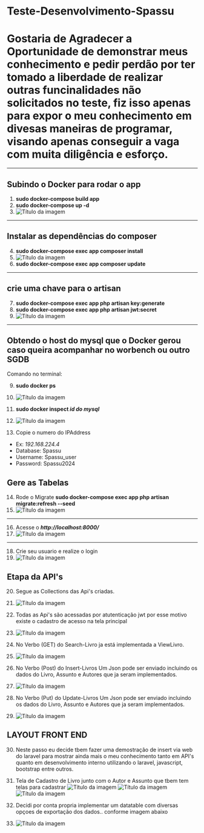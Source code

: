 # Teste-Desenvolvimento-Spassu

# Gostaria de Agradecer a Oportunidade de demonstrar meus conhecimento e pedir perdão por ter tomado a liberdade de realizar outras funcinalidades não solicitados no teste, fiz isso apenas para expor o meu conhecimento em divesas maneiras de programar, visando apenas conseguir a vaga com muita diligência e esforço.
---
## Subindo o Docker para rodar o app
1. **sudo docker-compose build app**
2. **sudo docker-compose up -d**
3. ![Título da imagem](public/img/rodar-docker.png)

---
## Instalar as dependências do composer
4. **sudo docker-compose exec app composer install**
5. ![Título da imagem](public/img/composer_install.png)
6. **sudo docker-compose exec app composer update**
---

## crie uma chave para o artisan
7. **sudo docker-compose exec app php artisan key:generate**
7. **sudo docker-compose exec app php artisan jwt:secret**
8. ![Título da imagem](public/img/key.png)
---

## Obtendo o host do mysql que o Docker gerou caso queira acompanhar no worbench ou outro SGDB

Comando no terminal:

9. **sudo docker ps**

10. ![Título da imagem](public/img/docker_ps.png)


11. **sudo docker inspect _id do mysql_**

12. ![Título da imagem](public/img/docker_inspect.png)

13. Copie o numero do IPAddress 
* Ex:  _192.168.224.4_
* Database: Spassu
* Username: Spassu_user
* Password: Spassu2024

## Gere as Tabelas
14. Rode o Migrate **sudo docker-compose exec app php artisan migrate:refresh --seed**
15. ![Título da imagem](public/img/migrate.png)
---

16. Acesse o **_http://localhost:8000/_**
17. ![Título da imagem](public/img/welcome.png)

---

18. Crie seu usuario e realize o login 
19. ![Título da imagem](public/img/login.png)

## Etapa da API's

20. Segue as Collections das Api's criadas.
21. ![Título da imagem](public/img/collection.png)

22. Todas as Api's são acessadas por atutenticação jwt por esse motivo existe o cadastro de acesso na tela principal
23. ![Título da imagem](public/img/Authentication.png)

24. No Verbo (GET) do Search-Livro ja está implementada a ViewLivro.
25. ![Título da imagem](public/img/search-Livros.png)

26. No Verbo (Post) do Insert-Livros Um Json pode ser enviado incluindo os dados do Livro, Assunto e Autores que ja seram implementados.
27. ![Título da imagem](public/img/insert-livros.png)

28. No Verbo (Put) do Update-Livros Um Json pode ser enviado incluindo os dados do Livro, Assunto e Autores que ja seram implementados.
29. ![Título da imagem](public/img/Update-Livros.png)

## LAYOUT FRONT END

30. Neste passo eu decide tbem fazer uma demostração de insert via web do laravel para mostrar ainda mais o meu conhecimento tanto em API's quanto em desenvolvimento interno utilizando o laravel, javascript, bootstrap entre outros.

30. Tela de Cadastro de Livro junto com o Autor e Assunto que tbem tem telas para cadastrar
 ![Título da imagem](public/img/Cadastro_de_livro.png)
![Título da imagem](public/img/Cadastro_Assunto.png)
![Título da imagem](public/img/Cadastro_autor.png)

31. Decidi por conta propria implementar um datatable com diversas opçoes de exportação dos dados.. conforme imagem abaixo
32. ![Título da imagem](public/img/datatableExport.png)
